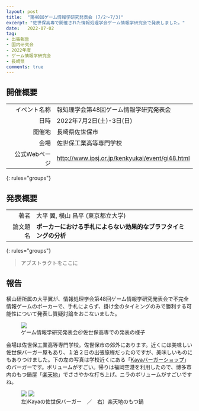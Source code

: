 ```yaml
---
layout: post
title:  "第48回ゲーム情報学研究発表会 (7/2～7/3)"
excerpt: "佐世保高専で開催された情報処理学会ゲーム情報学研究会で発表しました。"
date:   2022-07-02
tag:
- 出張報告
- 国内研究会
- 2022年度
- ゲーム情報学研究会
- 長崎県
comments: true
---
```


## 開催概要

|               |                                                 |
| ------------: | :---------------------------------------------- |
|  イベント名称 | 報処理学会第48回ゲーム情報学研究発表会          |
|          日時 | 2022年7月2日(土)-3日(日)                        |
|        開催地 | 長崎県佐世保市                                  |
|          会場 | 佐世保工業高等専門学校                          |
| 公式Webページ | http://www.ipsj.or.jp/kenkyukai/event/gi48.html |
{: rules="groups"}

## 発表概要

|          |                                                                  |
| -------: | :--------------------------------------------------------------- |
|     著者 | 大平 翼, 横山 昌平 (東京都立大学)                                |
| 論文題名 | **ポーカーにおける手札によらない効果的なブラフタイミングの分析** |
{: rules="groups"}

> アブストラクトをここに

## 報告

横山研所属の大平翼が、情報処理学会第48回ゲーム情報学研究発表会で不完全情報ゲームのポーカーで、手札によらず、掛け金のタイミングのみで勝利する可能性について発表し質疑討論をおこないました。

<figure>
    <img src="{{ site.url }}/assets/img/2022ipsjgi/presentation.jpg">
    <figcaption>ゲーム情報学研究発表会＠佐世保高専での発表の様子</figcaption>
</figure>

会場は佐世保工業高等専門学校。佐世保市の郊外にあります。近くには美味しい佐世保バーガー屋もあり、１泊２日の出張旅程だったのですが、美味しいものにもありつけました。下の左の写真は学校近くにある「[Kayaバーガーショップ](https://goo.gl/maps/2chm4dLYn6bbmbb66)」のバーガーです。ボリュームがすごい。帰りは福岡空港を利用したので、博多市内のもつ鍋屋「[楽天地](https://goo.gl/maps/hoW5t8KTYnJ2yQVo9)」でささやかな打ち上げ。ニラのボリュームがすごいですね。

<figure class="half">
    <img src="{{ site.url }}/assets/img/2022ipsjgi/food-1.jpg">
    <img src="{{ site.url }}/assets/img/2022ipsjgi/food-2.jpg">
    <figcaption>左)Kayaの佐世保バーガー　／　右）楽天地のもつ鍋</figcaption>
</figure>
